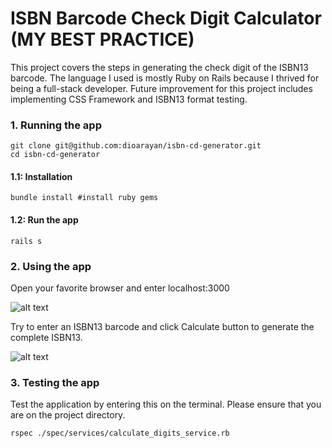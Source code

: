 <h1>ISBN Barcode Check Digit Calculator (MY BEST PRACTICE)</h1>

This project covers the steps in generating the check digit of the ISBN13 barcode. The language I used is mostly Ruby on Rails because I thrived for being a full-stack developer. Future improvement for this project includes implementing CSS Framework and ISBN13 format testing.


<h3>1. Running the app</h3>

```
git clone git@github.com:dioarayan/isbn-cd-generator.git
cd isbn-cd-generator
```

<h4>1.1: Installation</h4>

```
bundle install #install ruby gems
```

<h4>1.2: Run the app</h4>

``` 
rails s
```


<h3>2. Using the app</h3>

<p>Open your favorite browser and enter localhost:3000</p>


![alt text](../assets/2023-08-18_16-30-35.png?raw=true)


<p>Try to enter an ISBN13 barcode and click Calculate button to generate the complete ISBN13.</p>


![alt text](../assets/2023-08-18_16-31-10.png?raw=true)


<h3>3. Testing the app </h3>

Test the application by entering this on the terminal. Please ensure that you are on the project directory.

```
rspec ./spec/services/calculate_digits_service.rb
```


